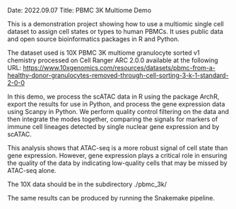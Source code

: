Date: 2022.09.07
Title: PBMC 3K Multiome Demo

This is a demonstration project showing how to use a multiomic single cell dataset to assign cell states or types to human PBMCs. It uses public data
and open source bioinformatics packages in R and Python.

The dataset used is 10X PBMC 3K multiome granulocyte sorted v1 chemistry processed on Cell Ranger ARC 2.0.0 available at the following URL:
https://www.10xgenomics.com/resources/datasets/pbmc-from-a-healthy-donor-granulocytes-removed-through-cell-sorting-3-k-1-standard-2-0-0

In this demo, we process the scATAC data in R using the package ArchR, export the results for use in Python, and process the gene expression
data using Scanpy in Python. We perform quality control filtering on the data and then integrate the modes together, comparing the signals for
markers of immune cell lineages detected by single nuclear gene expression and by scATAC.

This analysis shows that ATAC-seq is a more robust signal of cell state than gene expression. However, gene expression plays a critical role in ensuring
the quality of the data by indicating low-quality cells that may be missed by ATAC-seq alone.

The 10X data should be in the subdirectory ./pbmc_3k/

The same results can be produced by running the Snakemake pipeline.
